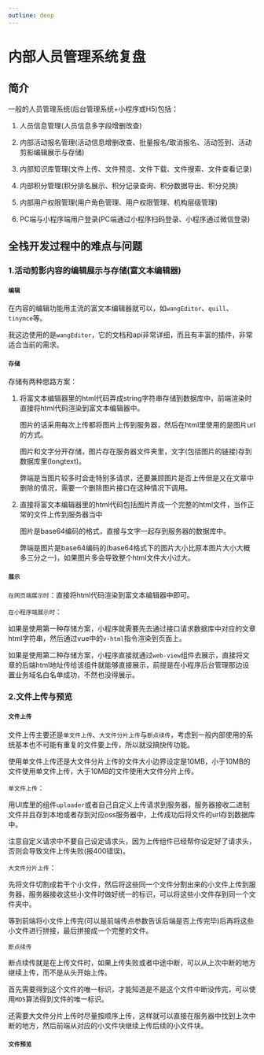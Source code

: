 ```yaml
---
outline: deep
---
```


# 内部人员管理系统复盘

## 简介

一般的人员管理系统(后台管理系统+小程序或H5)包括：

1. 人员信息管理(人员信息多字段增删改查)

2. 内部活动报名管理(活动信息增删改查、批量报名/取消报名、活动签到、活动剪影编辑展示与存储)

3. 内部知识库管理(文件上传、文件预览、文件下载、文件搜索、文件查看记录)

4. 内部积分管理(积分排名展示、积分记录查询、积分数据导出、积分兑换)

5. 内部用户权限管理(用户角色管理、用户权限管理、机构层级管理)

6. PC端与小程序端用户登录(PC端通过小程序扫码登录、小程序通过微信登录)


## 全栈开发过程中的难点与问题 

### 1.活动剪影内容的编辑展示与存储(富文本编辑器) 

#### `编辑`

在内容的编辑功能用主流的富文本编辑器就可以，如`wangEditor`、`quill`、`tinymce`等。

我这边使用的是`wangEditor`，它的文档和api非常详细，而且有丰富的插件，非常适合当前的需求。

#### `存储`

存储有两种思路方案：

1. 将富文本编辑器里的html代码弄成string字符串存储到数据库中，前端渲染时直接将html代码渲染到富文本编辑器中。
    
    图片的话采用每次上传都将图片上传到服务器，然后在html里使用的是图片url的方式。
    
    图片和文字分开存储，图片存在服务器文件夹里，文字(包括图片的链接)存到数据库里(longtext)。
        
    弊端是当图片较多时会走特别多请求，还要兼顾图片是否上传但是又在文章中删除的情况，需要一个删除图片接口在这种情况下调用。

2. 直接将富文本编辑器里的html代码包括图片弄成一个完整的html文件，当作正常的文件上传到服务器当中
    
    图片是base64编码的格式，直接与文字一起存到服务器的数据库中。
    
    弊端是图片是base64编码的(base64格式下的图片大小比原本图片大小大概多三分之一)，如果图片多会导致整个html文件大小过大。


#### `展示`

`在网页端展示时`：直接将html代码渲染到富文本编辑器中即可。

`在小程序端展示时`：

如果是使用第一种存储方案，小程序就需要先去通过接口请求数据库中对应的文章html字符串，然后通过vue中的`v-html`指令渲染到页面上。

如果是使用第二种存储方案，小程序直接就通过`web-view`组件去展示，直接将文章的后端html地址传给该组件就能够直接展示，前提是在小程序后台管理那边设置业务域名白名单成功，不然也没得展示。


### 2.文件上传与预览

#### `文件上传`

文件上传主要还是`单文件上传`、`大文件分片上传`与`断点续传`，考虑到一般内部使用的系统基本也不可能有重复的文件要上传，所以就没搞快传功能。

使用单文件上传还是大文件分片上传的文件大小边界设定是10MB，小于10MB的文件使用单文件上传，大于10MB的文件使用大文件分片上传。

`单文件上传`：

用UI库里的组件`uploader`或者自己自定义上传请求到服务器，服务器接收二进制文件并且存到本地或者存到对应oss服务器中，上传成功后将文件的url存到数据库中。

注意自定义请求中不要自己设定请求头，因为上传组件已经帮你设定好了请求头，否则会导致文件上传失败(报400错误)。

`大文件分片上传`：

先将文件切割成若干个小文件，然后将这些同一个文件分割出来的小文件上传到服务器，服务器接收这些小文件时做好统一的标识，可以将这些小文件存到同一个文件夹中。

等到前端将小文件上传完(可以是前端传点参数告诉后端是否上传完毕)后再将这些小文件进行拼接，最后拼接成一个完整的文件。

`断点续传`

断点续传就是在上传文件时，如果上传失败或者中途中断，可以从上次中断的地方继续上传，而不是从头开始上传。

首先需要得到这个文件的唯一标识，才能知道是不是这个文件中断没传完，可以使用`MD5`算法得到文件的唯一标识。

还需要大文件分片上传时尽量按顺序上传，这样就可以直接在服务器中找到上次中断的地方，然后前端从对应的小文件块继续上传后续的小文件块。


#### `文件预览`






